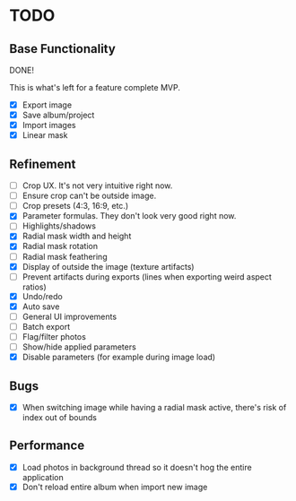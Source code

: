# TODO

## Base Functionality

DONE!

This is what's left for a feature complete MVP. 

- [X] Export image
- [X] Save album/project
- [X] Import images
- [X] Linear mask

## Refinement

- [ ] Crop UX. It's not very intuitive right now.
- [ ] Ensure crop can't be outside image.
- [ ] Crop presets (4:3, 16:9, etc.)
- [X] Parameter formulas. They don't look very good right now.
- [ ] Highlights/shadows
- [X] Radial mask width and height
- [X] Radial mask rotation
- [ ] Radial mask feathering
- [X] Display of outside the image (texture artifacts)
- [ ] Prevent artifacts during exports (lines when exporting weird aspect ratios)
- [X] Undo/redo
- [X] Auto save
- [ ] General UI improvements
- [ ] Batch export
- [ ] Flag/filter photos
- [ ] Show/hide applied parameters
- [X] Disable parameters (for example during image load)

## Bugs

- [X] When switching image while having a radial mask active, there's risk of index out of bounds

## Performance

- [X] Load photos in background thread so it doesn't hog the entire application
- [X] Don't reload entire album when import new image